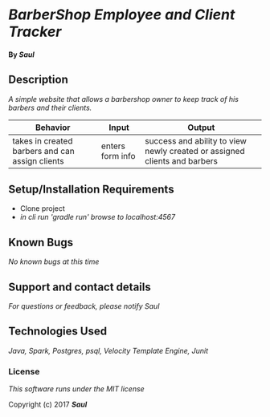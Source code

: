 # _BarberShop Employee and Client Tracker_


#### By _**Saul**_

## Description
_A simple website that allows a barbershop owner to keep track of his barbers and their clients._

|Behavior|Input|Output|
|---|---|---|
|takes in created barbers and can assign clients|enters form info|success and ability to view newly created or assigned clients and barbers|


## Setup/Installation Requirements

*  Clone project
* _in cli run 'gradle run' browse to localhost:4567_


## Known Bugs

_No known bugs at this time_

## Support and contact details

_For questions or feedback, please notify Saul_

## Technologies Used

_Java, Spark, Postgres, psql, Velocity Template Engine, Junit_

### License

*This software runs under the MIT license*

Copyright (c) 2017 **_Saul_**
